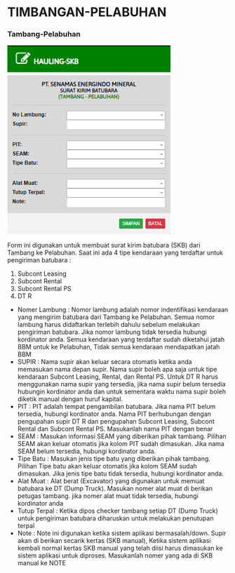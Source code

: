 # TIMBANGAN-PELABUHAN

### Tambang-Pelabuhan

![](../../.gitbook/assets/hauling-skb.png)

Form ini digunakan untuk membuat surat kirim batubara (SKB) dari Tambang ke Pelabuhan. Saat ini ada 4 tipe kendaraan yang terdaftar untuk pengiriman batubara :

1. Subcont Leasing
2. Subcont Rental
3. Subcont Rental PS
4. DT R

* Nomer Lambung : Nomor lambung adalah nomor indentifikasi kendaraan yang mengirim batubara dari Tambang ke Pelabuhan. Semua nomor lambung harus didaftarkan terlebih dahulu sebelum melakukan pengiriman batubara. Jika nomor lambung tidak tersedia hubungi kordinator anda. Semua kendaraan yang terdaftar sudah diketahui jatah BBM untuk ke Pelabuhan, Tidak semua kendaraan mendapatkan jatah BBM
* SUPIR : Nama supir akan keluar secara otomatis ketika anda memasukan nama depan supir. Nama supir boleh apa saja untuk tipe kendaraan Subcont Leasing, Rental, dan Rental PS. Untuk DT R harus menggunakan nama supir yang tersedia, jika nama supir belum tersedia hubungin kordinator anda dan untuk sementara waktu nama supir boleh diketik manual dengan huruf kapital.
* PIT : PIT adalah tempat pengambilan batubara. Jika nama PIT belum tersedia, hubungi kordinator anda. Nama PIT berhubungan dengan pengupahan supir DT R dan pengupahan Subcont Leasing, Subcont Rental dan Subcont Rental PS. Masukanlah nama PIT dengan benar
* SEAM : Masukan informasi SEAM yang diberikan pihak tambang. Pilihan SEAM akan keluar otomatis jika kolom PIT sudah dimasukan. Jika nama SEAM belum tersedia, hubungi kordinator anda.
* Tipe Batu : Masukan jenis tipe batu yang diberikan pihak tambang. Pilihan Tipe batu akan keluar otomatis jika kolom SEAM sudah dimasukan. Jika jenis tipe batu tidak tersedia, hubungi kordinator anda.
* Alat Muat : Alat berat (Excavator) yang digunakan untuk memuat batubara ke DT (Dump Truck). Masukan nomer alat muat di berikan petugas tambang. jika nomer alat muat tidak tersedia, hubungi kordinator anda
* Tutup Terpal : Ketika dipos checker tambang setiap DT (Dump Truck) untuk pengiriman batubara diharuskan untuk melakukan penutupan terpal
* Note : Note ini digunakan ketika sistem aplikasi bermasalah/down. Supir akan di berikan secarik kertas (SKB manual), Ketika sistem aplikasi kembali normal kertas SKB manual yang telah diisi harus dimasukan ke sistem aplikasi untuk diproses. Masukanlah nomer yang ada di SKB manual ke NOTE
